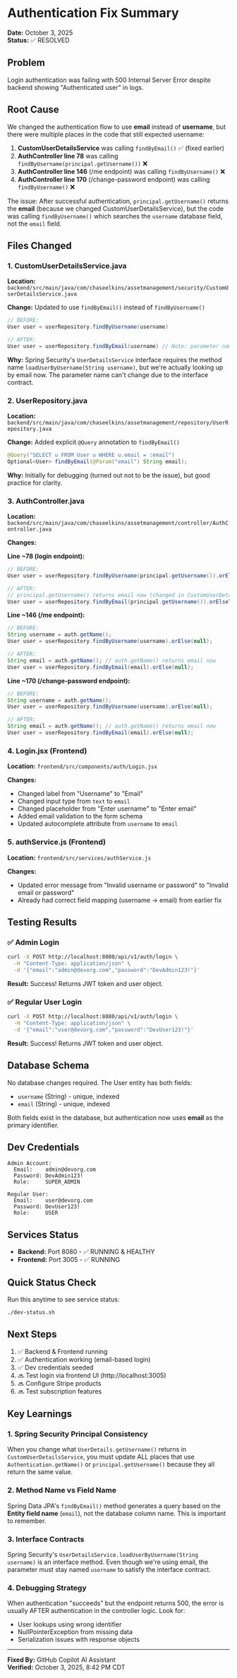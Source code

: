 # Authentication Fix Summary
**Date:** October 3, 2025  
**Status:** ✅ RESOLVED

## Problem
Login authentication was failing with 500 Internal Server Error despite backend showing "Authenticated user" in logs.

## Root Cause
We changed the authentication flow to use **email** instead of **username**, but there were multiple places in the code that still expected username:

1. **CustomUserDetailsService** was calling `findByEmail()` ✅ (fixed earlier)
2. **AuthController line 78** was calling `findByUsername(principal.getUsername())` ❌
3. **AuthController line 146** (/me endpoint) was calling `findByUsername()` ❌  
4. **AuthController line 170** (/change-password endpoint) was calling `findByUsername()` ❌

The issue: After successful authentication, `principal.getUsername()` returns the **email** (because we changed CustomUserDetailsService), but the code was calling `findByUsername()` which searches the `username` database field, not the `email` field.

## Files Changed

### 1. CustomUserDetailsService.java
**Location:** `backend/src/main/java/com/chaseelkins/assetmanagement/security/CustomUserDetailsService.java`

**Change:** Updated to use `findByEmail()` instead of `findByUsername()`
```java
// BEFORE:
User user = userRepository.findByUsername(username)

// AFTER:
User user = userRepository.findByEmail(username) // Note: parameter name is still 'username' due to Spring Security interface
```

**Why:** Spring Security's `UserDetailsService` interface requires the method name `loadUserByUsername(String username)`, but we're actually looking up by email now. The parameter name can't change due to the interface contract.

### 2. UserRepository.java
**Location:** `backend/src/main/java/com/chaseelkins/assetmanagement/repository/UserRepository.java`

**Change:** Added explicit `@Query` annotation to `findByEmail()`
```java
@Query("SELECT u FROM User u WHERE u.email = :email")
Optional<User> findByEmail(@Param("email") String email);
```

**Why:** Initially for debugging (turned out not to be the issue), but good practice for clarity.

### 3. AuthController.java
**Location:** `backend/src/main/java/com/chaseelkins/assetmanagement/controller/AuthController.java`

**Changes:**

**Line ~78 (login endpoint):**
```java
// BEFORE:
User user = userRepository.findByUsername(principal.getUsername()).orElseThrow();

// AFTER:
// principal.getUsername() returns email now (changed in CustomUserDetailsService)
User user = userRepository.findByEmail(principal.getUsername()).orElseThrow();
```

**Line ~146 (/me endpoint):**
```java
// BEFORE:
String username = auth.getName();
User user = userRepository.findByUsername(username).orElse(null);

// AFTER:
String email = auth.getName(); // auth.getName() returns email now
User user = userRepository.findByEmail(email).orElse(null);
```

**Line ~170 (/change-password endpoint):**
```java
// BEFORE:
String username = auth.getName();
User user = userRepository.findByUsername(username).orElse(null);

// AFTER:
String email = auth.getName(); // auth.getName() returns email now
User user = userRepository.findByEmail(email).orElse(null);
```

### 4. Login.jsx (Frontend)
**Location:** `frontend/src/components/auth/Login.jsx`

**Changes:**
- Changed label from "Username" to "Email"
- Changed input type from `text` to `email`
- Changed placeholder from "Enter username" to "Enter email"
- Added email validation to the form schema
- Updated autocomplete attribute from `username` to `email`

### 5. authService.js (Frontend)
**Location:** `frontend/src/services/authService.js`

**Changes:**
- Updated error message from "Invalid username or password" to "Invalid email or password"
- Already had correct field mapping (username → email) from earlier fix

## Testing Results

### ✅ Admin Login
```bash
curl -X POST http://localhost:8080/api/v1/auth/login \
  -H "Content-Type: application/json" \
  -d '{"email":"admin@devorg.com","password":"DevAdmin123!"}'
```
**Result:** Success! Returns JWT token and user object.

### ✅ Regular User Login
```bash
curl -X POST http://localhost:8080/api/v1/auth/login \
  -H "Content-Type: application/json" \
  -d '{"email":"user@devorg.com","password":"DevUser123!"}'
```
**Result:** Success! Returns JWT token and user object.

## Database Schema
No database changes required. The User entity has both fields:
- `username` (String) - unique, indexed
- `email` (String) - unique, indexed

Both fields exist in the database, but authentication now uses **email** as the primary identifier.

## Dev Credentials
```
Admin Account:
  Email:    admin@devorg.com
  Password: DevAdmin123!
  Role:     SUPER_ADMIN

Regular User:
  Email:    user@devorg.com
  Password: DevUser123!
  Role:     USER
```

## Services Status
- **Backend:** Port 8080 - ✅ RUNNING & HEALTHY
- **Frontend:** Port 3005 - ✅ RUNNING

## Quick Status Check
Run this anytime to see service status:
```bash
./dev-status.sh
```

## Next Steps
1. ✅ Backend & Frontend running
2. ✅ Authentication working (email-based login)
3. ✅ Dev credentials seeded
4. 🔜 Test login via frontend UI (http://localhost:3005)
5. 🔜 Configure Stripe products
6. 🔜 Test subscription features

## Key Learnings

### 1. Spring Security Principal Consistency
When you change what `UserDetails.getUsername()` returns in `CustomUserDetailsService`, you must update ALL places that use `Authentication.getName()` or `principal.getUsername()` because they all return the same value.

### 2. Method Name vs Field Name
Spring Data JPA's `findByEmail()` method generates a query based on the **Entity field name** (`email`), not the database column name. This is important to remember.

### 3. Interface Contracts
Spring Security's `UserDetailsService.loadUserByUsername(String username)` is an interface method. Even though we're using email, the parameter must stay named `username` to satisfy the interface contract.

### 4. Debugging Strategy
When authentication "succeeds" but the endpoint returns 500, the error is usually AFTER authentication in the controller logic. Look for:
- User lookups using wrong identifier
- NullPointerException from missing data
- Serialization issues with response objects

---

**Fixed By:** GitHub Copilot AI Assistant  
**Verified:** October 3, 2025, 8:42 PM CDT
